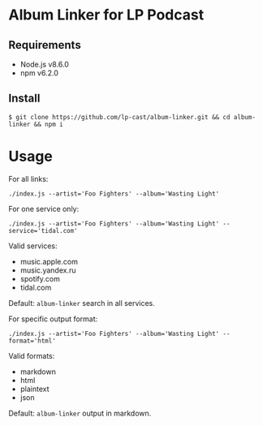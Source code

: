 # Album Linker for LP Podcast

## Requirements

 - Node.js v8.6.0
 - npm v6.2.0

## Install

```
$ git clone https://github.com/lp-cast/album-linker.git && cd album-linker && npm i

```

# Usage

For all links:
```
./index.js --artist='Foo Fighters' --album='Wasting Light'
```



For one service only:
```
./index.js --artist='Foo Fighters' --album='Wasting Light' --service='tidal.com'
```

Valid services:
 - music.apple.com
 - music.yandex.ru
 - spotify.com
 - tidal.com
 
Default: `album-linker` search in all services.

For specific output format:
```
./index.js --artist='Foo Fighters' --album='Wasting Light' --format='html'
```

Valid formats:
 - markdown
 - html
 - plaintext
 - json
 
 Default: `album-linker` output in markdown.
